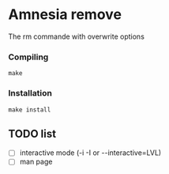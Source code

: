 # Amnesia remove
The rm commande with overwrite options

### Compiling
```shell
make
```

### Installation
```shell
make install
```

## TODO list
 * [ ] interactive mode (-i -I or --interactive=LVL)
 * [ ] man page
